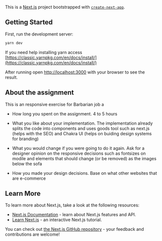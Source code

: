 This is a [Next.js](https://nextjs.org/) project bootstrapped with [`create-next-app`](https://github.com/vercel/next.js/tree/canary/packages/create-next-app).

## Getting Started

First, run the development server:

```bash
yarn dev
```
If you need help installing yarn access [https://classic.yarnpkg.com/en/docs/install/](https://classic.yarnpkg.com/en/docs/install/)

After running open [http://localhost:3000](http://localhost:3000) with your browser to see the result.

## About the assignment

This is an responsive exercise for Barbarian job a

* How long you spent on the assignment.
4 to 5 hours

* What you like about your implementation.
The implementation already splits the code into components and uses goods tool 
such as next.js (helps with the SEO) and Chakra UI (helps on buiding design systems for branding)  

* What you would change if you were going to do it again.
Ask for a designer opinion on the responsive decisions such as fontsizes on 
modile and elements that should change (or be removed) as the images below the sofa

* How you made your design decisions.
Base on what other websites that are e-commerce

## Learn More

To learn more about Next.js, take a look at the following resources:

- [Next.js Documentation](https://nextjs.org/docs) - learn about Next.js features and API.
- [Learn Next.js](https://nextjs.org/learn) - an interactive Next.js tutorial.

You can check out [the Next.js GitHub repository](https://github.com/vercel/next.js/) - your feedback and contributions are welcome!


